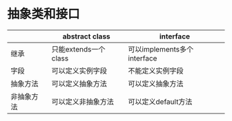 # 抽象类和接口
| |	abstract  class  |	interface
| --- |--- | ---
|继承  |	只能extends一个class|	可以implements多个interface
|字段  |	可以定义实例字段|	不能定义实例字段
|抽象方法|	可以定义抽象方法	|可以定义抽象方法
|非抽象方法|	可以定义非抽象方法	|可以定义default方法
